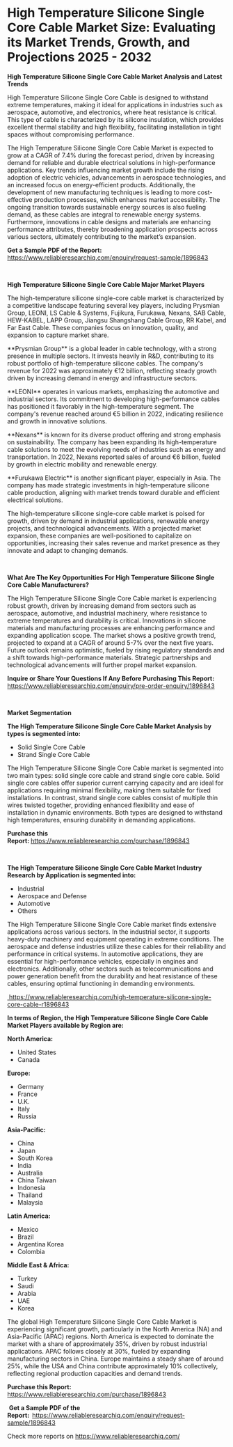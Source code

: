 <p><h1>High Temperature Silicone Single Core Cable Market Size: Evaluating its Market Trends, Growth, and Projections 2025 - 2032</h1></p><p><strong>High Temperature Silicone Single Core Cable Market Analysis and Latest Trends</strong></p>
<p><p>High Temperature Silicone Single Core Cable is designed to withstand extreme temperatures, making it ideal for applications in industries such as aerospace, automotive, and electronics, where heat resistance is critical. This type of cable is characterized by its silicone insulation, which provides excellent thermal stability and high flexibility, facilitating installation in tight spaces without compromising performance. </p><p>The High Temperature Silicone Single Core Cable Market is expected to grow at a CAGR of 7.4% during the forecast period, driven by increasing demand for reliable and durable electrical solutions in high-performance applications. Key trends influencing market growth include the rising adoption of electric vehicles, advancements in aerospace technologies, and an increased focus on energy-efficient products. Additionally, the development of new manufacturing techniques is leading to more cost-effective production processes, which enhances market accessibility. The ongoing transition towards sustainable energy sources is also fueling demand, as these cables are integral to renewable energy systems. Furthermore, innovations in cable designs and materials are enhancing performance attributes, thereby broadening application prospects across various sectors, ultimately contributing to the market’s expansion.</p></p>
<p><strong>Get a Sample PDF of the Report:&nbsp;</strong> <a href="https://www.reliableresearchiq.com/enquiry/request-sample/1896843?utm_campaign=2173&utm_medium=2&utm_source=Github&utm_content=ia&utm_term=13022025&utm_id=high-temperature-silicone-single-core-cable">https://www.reliableresearchiq.com/enquiry/request-sample/1896843</a></p>
<p>&nbsp;</p>
<p><strong>High Temperature Silicone Single Core Cable Major Market Players</strong></p>
<p><p>The high-temperature silicone single-core cable market is characterized by a competitive landscape featuring several key players, including Prysmian Group, LEONI, LS Cable & Systems, Fujikura, Furukawa, Nexans, SAB Cable, HEW-KABEL, LAPP Group, Jiangsu Shangshang Cable Group, RR Kabel, and Far East Cable. These companies focus on innovation, quality, and expansion to capture market share.</p><p>**Prysmian Group** is a global leader in cable technology, with a strong presence in multiple sectors. It invests heavily in R&D, contributing to its robust portfolio of high-temperature silicone cables. The company's revenue for 2022 was approximately €12 billion, reflecting steady growth driven by increasing demand in energy and infrastructure sectors.</p><p>**LEONI** operates in various markets, emphasizing the automotive and industrial sectors. Its commitment to developing high-performance cables has positioned it favorably in the high-temperature segment. The company's revenue reached around €5 billion in 2022, indicating resilience and growth in innovative solutions.</p><p>**Nexans** is known for its diverse product offering and strong emphasis on sustainability. The company has been expanding its high-temperature cable solutions to meet the evolving needs of industries such as energy and transportation. In 2022, Nexans reported sales of around €6 billion, fueled by growth in electric mobility and renewable energy.</p><p>**Furukawa Electric** is another significant player, especially in Asia. The company has made strategic investments in high-temperature silicone cable production, aligning with market trends toward durable and efficient electrical solutions. </p><p>The high-temperature silicone single-core cable market is poised for growth, driven by demand in industrial applications, renewable energy projects, and technological advancements. With a projected market expansion, these companies are well-positioned to capitalize on opportunities, increasing their sales revenue and market presence as they innovate and adapt to changing demands.</p></p>
<p>&nbsp;</p>
<p><strong>What Are The Key Opportunities For High Temperature Silicone Single Core Cable Manufacturers?</strong></p>
<p><p>The High Temperature Silicone Single Core Cable market is experiencing robust growth, driven by increasing demand from sectors such as aerospace, automotive, and industrial machinery, where resistance to extreme temperatures and durability is critical. Innovations in silicone materials and manufacturing processes are enhancing performance and expanding application scope. The market shows a positive growth trend, projected to expand at a CAGR of around 5-7% over the next five years. Future outlook remains optimistic, fueled by rising regulatory standards and a shift towards high-performance materials. Strategic partnerships and technological advancements will further propel market expansion.</p></p>
<p><strong>Inquire or Share Your Questions If Any Before Purchasing This Report:</strong> <a href="https://www.reliableresearchiq.com/enquiry/pre-order-enquiry/1896843?utm_campaign=2173&utm_medium=2&utm_source=Github&utm_content=ia&utm_term=13022025&utm_id=high-temperature-silicone-single-core-cable">https://www.reliableresearchiq.com/enquiry/pre-order-enquiry/1896843</a></p>
<p>&nbsp;</p>
<p><strong>Market Segmentation</strong></p>
<p><strong>The High Temperature Silicone Single Core Cable Market Analysis by types is segmented into:</strong></p>
<p><ul><li>Solid Single Core Cable</li><li>Strand Single Core Cable</li></ul></p>
<p><p>The High Temperature Silicone Single Core Cable market is segmented into two main types: solid single core cable and strand single core cable. Solid single core cables offer superior current carrying capacity and are ideal for applications requiring minimal flexibility, making them suitable for fixed installations. In contrast, strand single core cables consist of multiple thin wires twisted together, providing enhanced flexibility and ease of installation in dynamic environments. Both types are designed to withstand high temperatures, ensuring durability in demanding applications.</p></p>
<p><strong>Purchase this Report:&nbsp;</strong><a href="https://www.reliableresearchiq.com/purchase/1896843?utm_campaign=2173&utm_medium=2&utm_source=Github&utm_content=ia&utm_term=13022025&utm_id=high-temperature-silicone-single-core-cable">https://www.reliableresearchiq.com/purchase/1896843</a></p>
<p>&nbsp;</p>
<p><strong>The High Temperature Silicone Single Core Cable Market Industry Research by Application is segmented into:</strong></p>
<p><ul><li>Industrial</li><li>Aerospace and Defense</li><li>Automotive</li><li>Others</li></ul></p>
<p><p>The High Temperature Silicone Single Core Cable market finds extensive applications across various sectors. In the industrial sector, it supports heavy-duty machinery and equipment operating in extreme conditions. The aerospace and defense industries utilize these cables for their reliability and performance in critical systems. In automotive applications, they are essential for high-performance vehicles, especially in engines and electronics. Additionally, other sectors such as telecommunications and power generation benefit from the durability and heat resistance of these cables, ensuring optimal functioning in demanding environments.</p></p>
<p><a href="https://www.reliableresearchiq.com/high-temperature-silicone-single-core-cable-r1896843?utm_campaign=2173&utm_medium=2&utm_source=Github&utm_content=ia&utm_term=13022025&utm_id=high-temperature-silicone-single-core-cable">&nbsp;https://www.reliableresearchiq.com/high-temperature-silicone-single-core-cable-r1896843</a></p>
<p><strong>In terms of Region, the High Temperature Silicone Single Core Cable Market Players available by Region are:</strong></p>
<p>
    <p> <strong> North America: </strong>
        <ul>
            <li>United States</li>
            <li>Canada</li>
        </ul>
        </p> 
    <p> <strong> Europe: </strong>
        <ul>
            <li>Germany</li>
            <li>France</li>
            <li>U.K.</li>
            <li>Italy</li>
            <li>Russia</li>
        </ul>
        </p> 
    <p> <strong> Asia-Pacific: </strong>
        <ul>
            <li>China</li>
            <li>Japan</li>
            <li>South Korea</li>
            <li>India</li>
            <li>Australia</li>
            <li>China Taiwan</li>
            <li>Indonesia</li>
            <li>Thailand</li>
            <li>Malaysia</li>
        </ul>
        </p> 
    <p> <strong> Latin America: </strong>
        <ul>
            <li>Mexico</li>
            <li>Brazil</li>
            <li>Argentina Korea</li>
            <li>Colombia</li>
        </ul>
        </p> 
    <p> <strong> Middle East & Africa: </strong>
        <ul>
            <li>Turkey</li>
            <li>Saudi</li>
            <li>Arabia</li>
            <li>UAE</li>
            <li>Korea</li>
        </ul>
    </p>
    </p>
<p><p>The global High Temperature Silicone Single Core Cable Market is experiencing significant growth, particularly in the North America (NA) and Asia-Pacific (APAC) regions. North America is expected to dominate the market with a share of approximately 35%, driven by robust industrial applications. APAC follows closely at 30%, fueled by expanding manufacturing sectors in China. Europe maintains a steady share of around 25%, while the USA and China contribute approximately 10% collectively, reflecting regional production capacities and demand trends.</p></p>
<p><strong>Purchase this Report: </strong><a href="https://www.reliableresearchiq.com/purchase/1896843?utm_campaign=2173&utm_medium=2&utm_source=Github&utm_content=ia&utm_term=13022025&utm_id=high-temperature-silicone-single-core-cable">https://www.reliableresearchiq.com/purchase/1896843</a></p>
<p>&nbsp;<strong>Get a Sample PDF of the Report:&nbsp;&nbsp;</strong><a href="https://www.reliableresearchiq.com/enquiry/request-sample/1896843?utm_campaign=2173&utm_medium=2&utm_source=Github&utm_content=ia&utm_term=13022025&utm_id=high-temperature-silicone-single-core-cable">https://www.reliableresearchiq.com/enquiry/request-sample/1896843</a></p>
<p><strong></strong></p>
<p>Check more reports on <a href="https://www.reliableresearchiq.com/?utm_campaign=2173&utm_medium=2&utm_source=Github&utm_content=ia&utm_term=13022025&utm_id=high-temperature-silicone-single-core-cable">https://www.reliableresearchiq.com/</a></p>